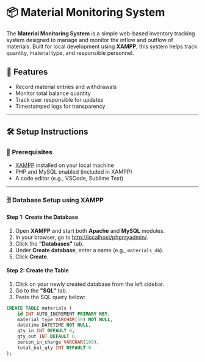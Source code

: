 # 📦 Material Monitoring System

The **Material Monitoring System** is a simple web-based inventory tracking system designed to manage and monitor the inflow and outflow of materials. Built for local development using **XAMPP**, this system helps track quantity, material type, and responsible personnel.

## 🚀 Features

- Record material entries and withdrawals
- Monitor total balance quantity
- Track user responsible for updates
- Timestamped logs for transparency

---

## 🛠️ Setup Instructions

### 📌 Prerequisites

- [XAMPP](https://www.apachefriends.org/index.html) installed on your local machine
- PHP and MySQL enabled (included in XAMPP)
- A code editor (e.g., VSCode, Sublime Text)

---

### 🗄️ Database Setup using XAMPP

#### Step 1: Create the Database

1. Open **XAMPP** and start both **Apache** and **MySQL** modules.
2. In your browser, go to [http://localhost/phpmyadmin/](http://localhost/phpmyadmin/).
3. Click the **"Databases"** tab.
4. Under **Create database**, enter a name (e.g., `materials_db`).
5. Click **Create**.

#### Step 2: Create the Table

1. Click on your newly created database from the left sidebar.
2. Go to the **"SQL"** tab.
3. Paste the SQL query below:

```sql
CREATE TABLE materials (
    id INT AUTO_INCREMENT PRIMARY KEY,
    material_type VARCHAR(50) NOT NULL,
    datetime DATETIME NOT NULL,
    qty_in INT DEFAULT 0,
    qty_out INT DEFAULT 0,
    person_in_charge VARCHAR(100),
    total_bal_qty INT DEFAULT 0
);
